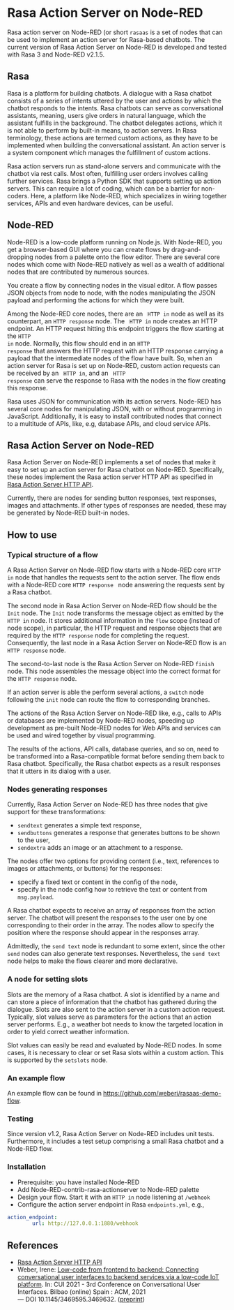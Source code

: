 # Rasa Action Server on Node-RED
Rasa action server on Node-RED (or short ``rasaas`` is a set of nodes that can be used to implement an action server for Rasa-based chatbots. 
The current version of Rasa Action Server on Node-RED is developed and tested with Rasa 3 and Node-RED v2.1.5.
## Rasa
Rasa is a platform for building chatbots. A dialogue with a Rasa chatbot consists of a series of intents uttered by the user and actions by which the chatbot responds to the intents. Rasa chatbots can serve as conversational assistants, meaning, users give orders in natural language, which the assistant fulfills in the background.
The chatbot delegates actions, which it is not able to perform by built-in means, to action servers. In Rasa terminology, these actions are termed custom actions, as they have to be implemented when building the conversational assistant.
An action server is a system component which manages the fulfillment of custom actions. 

Rasa action servers run as stand-alone servers and communicate with the chatbot via rest calls. Most often, fulfilling user orders involves calling further services. Rasa brings a Python SDK that supports setting up action servers. This can require a lot of coding, which can be a barrier for non-coders. 
Here, a platform like Node-RED, which specializes in wiring together services, APIs and even hardware devices, can be useful.  

## Node-RED
Node-RED is a low-code platform running on Node.js. With Node-RED, you get a browser-based GUI where you can create flows by drag-and-dropping nodes from a palette onto the flow editor. 
There are several core nodes which come  with Node-RED natively as well as a wealth of additional  nodes that are contributed by numerous sources. 

You create a flow by connecting nodes in the visual editor. A flow passes JSON objects from node to node, with the nodes manipulating the JSON payload and performing the actions for which they were built.

Among the Node-RED core nodes, there are an <code> HTTP in</code> node as well as its counterpart, an <code>HTTP response</code> node.
The  <code> HTTP in</code> node creates an HTTP endpoint. An HTTP request hitting this endpoint triggers the flow starting at the <code>HTTP in</code> node. Normally, this flow should end in an <code>HTTP response</code> that answers the HTTP request with an HTTP response carrying a payload that the intermediate nodes of the flow have built. So, when an action server for Rasa is set up on Node-RED, custom action requests can be received  by an <code> HTTP in</code>, and an <code> HTTP response</code> can serve the response to Rasa with the nodes in the flow creating this response.

Rasa uses JSON for communication with its action servers.
Node-RED has several core nodes for manipulating JSON, with or without programming in JavaScript. Additionally, it is easy to install contributed nodes that connect to a multitude of APIs, like, e.g, database APIs, and cloud service APIs.

## Rasa Action Server on Node-RED
Rasa Action Server on Node-RED implements a set of nodes that make it easy to set up an action server for Rasa chatbot on Node-RED. 
Specifically, these nodes implement the Rasa action server HTTP API as specified in <a href="https://rasa.com/docs/action-server/http-api-spec">Rasa Action Server HTTP API</a>.

Currently, there are nodes for sending button responses, text responses, images and attachments. If other types of responses are needed, these may be generated by Node-RED built-in nodes.

## How to use
### Typical structure of a flow
A Rasa Action Server on Node-RED flow starts with a Node-RED core <code>HTTP in</code> node that handles the requests sent to the action server. The flow ends with a Node-RED core <code>HTTP response </code> node answering the requests sent by a Rasa chatbot.  

The second node in Rasa Action Server on Node-RED flow should be the <code>Init</code> node. The <code>Init</code> node transforms the message object as emitted by the <code>HTTP in</code> node. It  stores additional information in the <code>flow</code> scope (instead of node scope), in particular, the HTTP request and response objects that are required by the <code>HTTP response</code> node for completing the request. Consequently, the last node in a Rasa Action Server on Node-RED  flow is an <code>HTTP response</code> node. 

The second-to-last node is the Rasa Action Server on Node-RED <code>finish</code> node. This node assembles the message object into the correct format for the <code>HTTP response</code> node.

If an action server is able the perform several actions, a <code>switch</code> node following the <code>init</code> node can route the flow to corresponding branches.

The actions of the Rasa Action Server on Node-RED like, e.g., calls to APIs or databases are implemented by Node-RED nodes, speeding up development as  pre-built Node-RED nodes for Web APIs and services can be used and wired together by visual programming.  

The results of the actions, API calls, database queries, and so on, need to be transformed into a Rasa-compatible format before sending them back to Rasa chatbot. Specifically, the Rasa chatbot expects as a result responses that it utters in its dialog with a user.


### Nodes generating responses
Currently, Rasa Action Server on Node-RED has three nodes that give  support for these transformations: 
- <code>sendtext</code>  generates a simple text response,
- <code>sendbuttons</code>  generates a response that generates buttons to be shown to the user,
- <code>sendextra</code>  adds an image or an attachment to a response.

The nodes offer  two options for providing content (i.e., text, references to images or attachments, or buttons)  for the responses:
- specify a fixed text or content in the config of the node,
- specify in the node config how to retrieve the text or content from `msg.payload`.

A Rasa chatbot expects to receive an array of responses from the action server. The chatbot  will present the responses to the user one by one corresponding to their order in the array. 
The nodes allow to specify the position where the response should appear in the responses array.

Admittedly, the <code>send text</code> node is redundant to some extent, since the other `send` nodes can also generate text responses. Nevertheless, the `send text` node helps to make the flows clearer and more declarative.

### A node for setting slots
Slots are the memory of a Rasa chatbot. A slot is identified by a name and can store a piece of information  that the chatbot has gathered during the dialogue. 
Slots are also sent to the action server in a custom action request. Typically, slot values serve as parameters for the actions that an action server performs. E.g., a weather bot needs to know the targeted location in order to yield  correct weather information. 

Slot values can easily be read and evaluated by Node-RED nodes. 
In some cases, it is necessary to clear or set Rasa slots within a  custom action. This is supported by the <code>setslots</code> node.

### An example flow
An example flow can be found in https://github.com/weberi/rasaas-demo-flow.


### Testing

Since version v1.2, Rasa Action Server on Node-RED includes unit tests. Furthermore, it includes a test setup comprising a small Rasa chatbot and a Node-RED flow.


### Installation
- Prerequisite: you have installed Node-RED 
- Add Node-RED-contrib-rasa-actionserver to Node-RED palette
- Design your flow. Start it with an ``HTTP in`` node listening at ``/webhook``
- Configure the action server endpoint in Rasa ``endpoints.yml``, e.g.,

```yaml
action_endpoint:
        url: http://127.0.0.1:1880/webhook
```

## References

  - [Rasa Action Server HTTP
    API](https://rasa.com/docs/action-server/http-api-spec)
  - Weber, Irene: [Low-code from frontend to backend: Connecting conversational user interfaces to backend services via a low-code IoT platform](https://dl.acm.org/doi/10.1145/3469595.3469632). In: CUI 2021 - 3rd Conference on Conversational User Interfaces. Bilbao (online) Spain : ACM, 2021 — DOI 10.1145/3469595.3469632. ([preprint](https://opus4.kobv.de/opus4-hs-kempten/frontdoor/index/index/docId/978))
